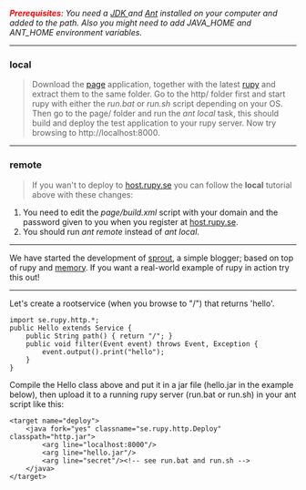 <font color='red'><b><i>Prerequisites</i></b></font>_: You need a [JDK ](http://www.oracle.com/technetwork/java/javase/downloads/index.html) and [Ant](http://ant.apache.org/) installed on your computer and added to the path. Also you might need to add JAVA\_HOME and ANT\_HOME environment variables._

---


### local ###

> Download the [page](http://rupy.googlecode.com/files/page-0.6.zip) application, together with the latest [rupy](http://rupy.googlecode.com/files/rupy-1.1.zip) and extract them to the same folder. Go to the http/ folder first and start rupy with either the _run.bat_ or _run.sh_ script depending on your OS. Then go to the page/ folder and run the _ant local_ task, this should build and deploy the test application to your rupy server. Now try browsing to http://localhost:8000.

---


### remote ###

> If you wan't to deploy to [host.rupy.se](http://host.rupy.se) you can follow the **local** tutorial above with these changes:

  1. You need to edit the _page/build.xml_ script with your domain and the password given to you when you register at [host.rupy.se](http://host.rupy.se).
  1. You should run _ant remote_ instead of _ant local_.

---

We have started the development of [sprout](http://sprout.googlecode.com), a simple blogger; based on top of rupy and [memory](http://memory.googlecode.com). If you want a real-world example of rupy in action try this out!

---

Let's create a rootservice (when you browse to "/") that returns 'hello'.
```
import se.rupy.http.*;
public Hello extends Service {
	public String path() { return "/"; }
	public void filter(Event event) throws Event, Exception {
		event.output().print("hello");
	}
}
```
Compile the Hello class above and put it in a jar file (hello.jar in the example below), then upload it to a running rupy server (run.bat or run.sh) in your ant script like this:
```
<target name="deploy">
	<java fork="yes" classname="se.rupy.http.Deploy" classpath="http.jar">
		<arg line="localhost:8000"/>
		<arg line="hello.jar"/>
		<arg line="secret"/><!-- see run.bat and run.sh -->
	</java>
</target>
```